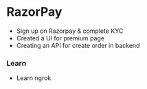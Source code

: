 # RazorPay

- Sign up on Razorpay & complete KYC
- Created a UI for premium page
- Creating an API for create order in backend

### Learn

- Learn ngrok
